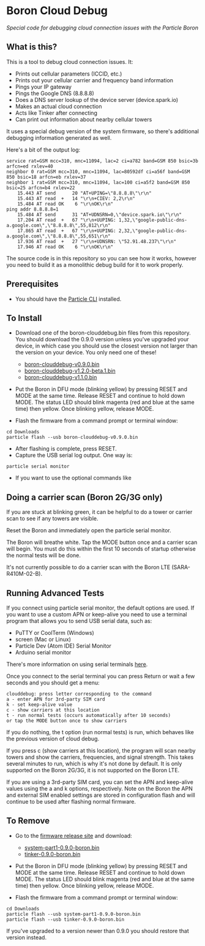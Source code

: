 

# Boron Cloud Debug

*Special code for debugging cloud connection issues with the Particle Boron*

## What is this?

This is a tool to debug cloud connection issues. It:

- Prints out cellular parameters (ICCID, etc.)
- Prints out your cellular carrier and frequency band information
- Pings your IP gateway
- Pings the Google DNS (8.8.8.8)
- Does a DNS server lookup of the device server (device.spark.io)
- Makes an actual cloud connection
- Acts like Tinker after connecting 
- Can print out information about nearby cellular towers

It uses a special debug version of the system firmware, so there's additional debugging information generated as well.

Here's a bit of the output log:

```
service rat=GSM mcc=310, mnc=11094, lac=2 ci=a782 band=GSM 850 bsic=3b arfcn=ed rxlev=40
neighbor 0 rat=GSM mcc=310, mnc=11094, lac=80592df ci=a56f band=GSM 850 bsic=18 arfcn=eb rxlev=37
neighbor 1 rat=GSM mcc=310, mnc=11094, lac=100 ci=a5f2 band=GSM 850 bsic=25 arfcn=b4 rxlev=22
    15.443 AT send      20 "AT+UPING=\"8.8.8.8\"\r\n"
    15.443 AT read  +   14 "\r\n+CIEV: 2,2\r\n"
    15.484 AT read OK    6 "\r\nOK\r\n"
ping addr 8.8.8.8=1
    15.484 AT send      31 "AT+UDNSRN=0,\"device.spark.io\"\r\n"
    17.204 AT read  +   67 "\r\n+UUPING: 1,32,\"google-public-dns-a.google.com\",\"8.8.8.8\",55,812\r\n"
    17.865 AT read  +   67 "\r\n+UUPING: 2,32,\"google-public-dns-a.google.com\",\"8.8.8.8\",55,651\r\n"
    17.936 AT read  +   27 "\r\n+UDNSRN: \"52.91.48.237\"\r\n"
    17.946 AT read OK    6 "\r\nOK\r\n"
```

The source code is in this repository so you can see how it works, however you need to build it as a monolithic debug build for it to work properly. 

## Prerequisites 

- You should have the [Particle CLI](https://docs.particle.io/guide/tools-and-features/cli/) installed.

## To Install 

- Download one of the boron-clouddebug.bin files from this repository. You should download the 0.9.0 version unless you've upgraded your device, in which case you should use the closest version not larger than the version on your device. You only need one of these!

  - [boron-clouddebug-v0.9.0.bin](https://github.com/rickkas7/boron-clouddebug/raw/master/boron-clouddebug-v0.9.0.bin)
  - [boron-clouddebug-v1.2.0-beta.1.bin](https://github.com/rickkas7/boron-clouddebug/raw/master/boron-clouddebug-v1.2.0-beta.1.bin)
  - [boron-clouddebug-v1.1.0.bin](https://github.com/rickkas7/boron-clouddebug/raw/master/boron-clouddebug-v1.1.0.bin)

- Put the Boron in DFU mode (blinking yellow) by pressing RESET and MODE at the same time. Release RESET and continue to hold down MODE. The status LED should blink magenta (red and blue at the same time) then yellow. Once blinking yellow, release MODE.
- Flash the firmware from a command prompt or terminal window:

```
cd Downloads
particle flash --usb boron-clouddebug-v0.9.0.bin
```

- After flashing is complete, press RESET.
- Capture the USB serial log output. One way is:

```
particle serial monitor
```

- If you want to use the optional commands like




## Doing a carrier scan (Boron 2G/3G only)

If you are stuck at blinking green, it can be helpful to do a tower or carrier scan to see if any towers are visible.

Reset the Boron and immediately open the particle serial monitor.

The Boron will breathe white. Tap the MODE button once and a carrier scan will begin. You must do this within the first 10 seconds of startup otherwise the normal tests will be done.

It's not currently possible to do a carrier scan with the Boron LTE (SARA-R410M-02-B).


## Running Advanced Tests

If you connect using particle serial monitor, the default options are used. If you want to use a custom APN or keep-alive you need to use a terminal program that allows you to send USB serial data, such as:

- PuTTY or CoolTerm (Windows)
- screen (Mac or Linux)
- Particle Dev (Atom IDE) Serial Monitor
- Arduino serial monitor

There's more information on using serial terminals [here](https://github.com/rickkas7/serial_tutorial).

Once you connect to the serial terminal you can press Return or wait a few seconds and you should get a menu:

```
clouddebug: press letter corresponding to the command
a - enter APN for 3rd-party SIM card
k - set keep-alive value
c - show carriers at this location
t - run normal tests (occurs automatically after 10 seconds)
or tap the MODE button once to show carriers
```

If you do nothing, the t option (run normal tests) is run, which behaves like the previous version of cloud debug.

If you press c (show carriers at this location), the program will scan nearby towers and show the carriers, frequencies, and signal strength. 
This takes several minutes to run, which is why it's not done by default. It is only supported on the Boron 2G/3G, it is not supported on the Boron LTE.

If you are using a 3rd-party SIM card, you can set the APN and keep-alive values using the a and k options, respectively. Note on the Boron 
the APN and external SIM enabled settings are stored in configuration flash and will continue to be used after flashing normal firmware.


## To Remove

- Go to the [firmware release site](https://github.com/particle-iot/firmware/releases/tag/v0.9.0) and download:

  - [system-part1-0.9.0-boron.bin](https://github.com/particle-iot/device-os/releases/download/v0.9.0/system-part1-0.9.0-boron.bin)
  - [tinker-0.9.0-boron.bin](https://github.com/particle-iot/device-os/releases/download/v0.9.0/tinker-0.9.0-boron.bin)

- Put the Boron in DFU mode (blinking yellow) by pressing RESET and MODE at the same time. Release RESET and continue to hold down MODE. The status LED should blink magenta (red and blue at the same time) then yellow. Once blinking yellow, release MODE.
- Flash the firmware from a command prompt or terminal window:

```
cd Downloads
particle flash --usb system-part1-0.9.0-boron.bin
particle flash --usb tinker-0.9.0-boron.bin
```

If you've upgraded to a version newer than 0.9.0 you should restore that version instead.
